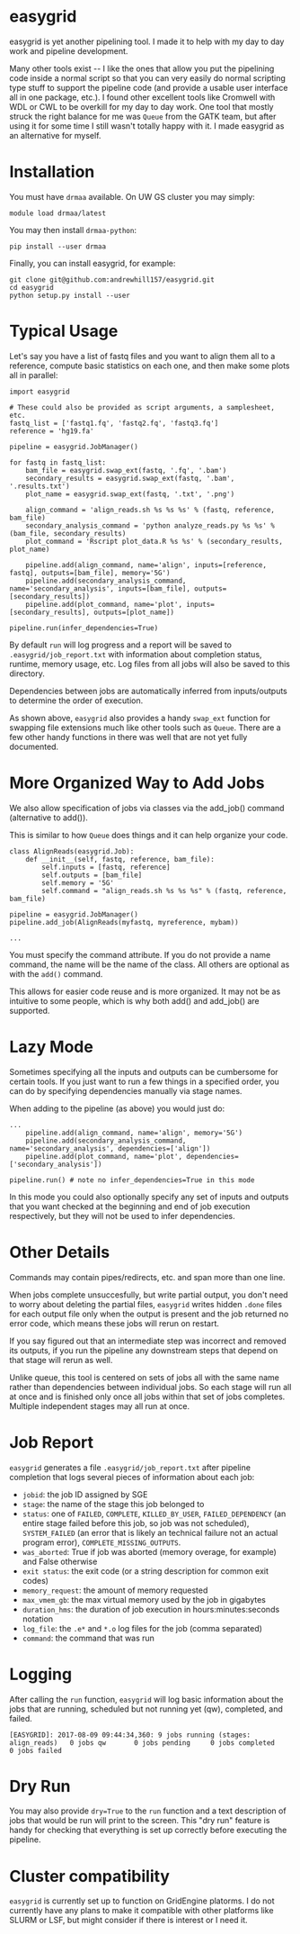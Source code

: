 # easygrid
easygrid is yet another pipelining tool. I made it to help with my day to day work and pipeline development.

Many other tools exist -- I like the ones that allow you put the pipelining code inside a normal script so that you can very easily do normal scripting type stuff to support the pipeline code (and provide a usable user interface all in one package, etc.). I found other excellent tools like Cromwell with WDL or CWL to be overkill for my day to day work. One tool that mostly struck the right balance for me was `Queue` from the GATK team, but after using it for some time I still wasn't totally happy with it. I made easygrid as an alternative for myself. 

# Installation
You must have `drmaa` available. On UW GS cluster you may simply:
```
module load drmaa/latest
```

You may then install `drmaa-python`:
```
pip install --user drmaa
```

Finally, you can install easygrid, for example:
```
git clone git@github.com:andrewhill157/easygrid.git
cd easygrid
python setup.py install --user
```

# Typical Usage
Let's say you have a list of fastq files and you want to align them all to a reference, compute basic statistics on each one, and then make some plots all in parallel:

```
import easygrid

# These could also be provided as script arguments, a samplesheet, etc.
fastq_list = ['fastq1.fq', 'fastq2.fq', 'fastq3.fq']
reference = 'hg19.fa'

pipeline = easygrid.JobManager()

for fastq in fastq_list:
    bam_file = easygrid.swap_ext(fastq, '.fq', '.bam')
    secondary_results = easygrid.swap_ext(fastq, '.bam', '.results.txt')
    plot_name = easygrid.swap_ext(fastq, '.txt', '.png')

    align_command = 'align_reads.sh %s %s %s' % (fastq, reference, bam_file)
    secondary_analysis_command = 'python analyze_reads.py %s %s' % (bam_file, secondary_results)
    plot_command = 'Rscript plot_data.R %s %s' % (secondary_results, plot_name)

    pipeline.add(align_command, name='align', inputs=[reference, fastq], outputs=[bam_file], memory='5G')
    pipeline.add(secondary_analysis_command, name='secondary_analysis', inputs=[bam_file], outputs=[secondary_results])
    pipeline.add(plot_command, name='plot', inputs=[secondary_results], outputs=[plot_name])

pipeline.run(infer_dependencies=True)
```

By default `run` will log progress and a report will be saved to `.easygrid/job_report.txt` with information about completion status, runtime, memory usage, etc. Log files from all jobs will also be saved to this directory.

Dependencies between jobs are automatically inferred from inputs/outputs to determine the order of execution.

As shown above, `easygrid` also provides a handy `swap_ext` function for swapping file extensions much like other tools such as `Queue`. There are a few other handy functions in there was well that are not yet fully documented.

# More Organized Way to Add Jobs
We also allow specification of jobs via classes via the add_job() command (alternative to add()).

This is similar to how `Queue` does things and it can help organize your code.
```
class AlignReads(easygrid.Job):
    def __init__(self, fastq, reference, bam_file):
        self.inputs = [fastq, reference]
        self.outputs = [bam_file]
        self.memory = '5G'
        self.command = "align_reads.sh %s %s %s" % (fastq, reference, bam_file)

pipeline = easygrid.JobManager()
pipeline.add_job(AlignReads(myfastq, myreference, mybam))

...
```

You must specify the command attribute. If you do not provide a name command, the name will be the name of the class. All others are optional as with the `add()` command.

This allows for easier code reuse and is more organized. It may not be as intuitive to some people, which is why both add() and add_job() are supported.

# Lazy Mode
Sometimes specifying all the inputs and outputs can be cumbersome for certain tools. If you just want to run a few things in a specified order, you can do by specifying dependencies manually via stage names.

When adding to the pipeline (as above) you would just do:
```
...
    pipeline.add(align_command, name='align', memory='5G')
    pipeline.add(secondary_analysis_command, name='secondary_analysis', dependencies=['align'])
    pipeline.add(plot_command, name='plot', dependencies=['secondary_analysis'])

pipeline.run() # note no infer_dependencies=True in this mode
```

In this mode you could also optionally specify any set of inputs and outputs that you want checked at the beginning and end of job execution respectively, but they will not be used to infer dependencies.

# Other Details
Commands may contain pipes/redirects, etc. and span more than one line.

When jobs complete unsuccesfully, but write partial output, you don't need to worry about deleting the partial files, `easygrid` writes hidden `.done` files for each output file only when the output is present and the job returned no error code, which means these jobs will rerun on restart.

If you say figured out that an intermediate step was incorrect and removed its outputs, if you run the pipeline any downstream steps that depend on that stage will rerun as well.

Unlike queue, this tool is centered on sets of jobs all with the same name rather than dependencies between individual jobs. So each stage will run all at once and is finished only once all jobs within that set of jobs completes. Multiple independent stages may all run at once.

# Job Report
`easygrid` generates a file `.easygrid/job_report.txt` after pipeline completion that logs several pieces of information about each job:

- `jobid`: the job ID assigned by SGE
- `stage`: the name of the stage this job belonged to
- `status`: one of `FAILED`, `COMPLETE`, `KILLED_BY_USER`, `FAILED_DEPENDENCY` (an entire stage failed before this job, so job was not scheduled), `SYSTEM_FAILED` (an error that is likely an technical failure not an actual program error), `COMPLETE_MISSING_OUTPUTS`.
- `was_aborted`: True if job was aborted (memory overage, for example) and False otherwise
- `exit status`: the exit code (or a string description for common exit codes)
- `memory_request`: the amount of memory requested
- `max_vmem_gb`: the max virtual memory used by the job in gigabytes
- `duration_hms`: the duration of job execution in hours:minutes:seconds notation
- `log_file`: the `.e*` and `*.o` log files for the job (comma separated)
- `command`: the command that was run

# Logging

After calling the `run` function, `easygrid` will log basic information about the jobs that are running, scheduled but not running yet (qw), completed, and failed.

```
[EASYGRID]: 2017-08-09 09:44:34,360: 9 jobs running (stages: align_reads)	0 jobs qw       0 jobs pending     0 jobs completed        0 jobs failed
```

# Dry Run
You may also provide `dry=True` to the `run` function and a text description of jobs that would be run will print to the screen. This "dry run" feature is handy for checking that everything is set up correctly before executing the pipeline.

# Cluster compatibility
`easygrid` is currently set up to function on GridEngine platorms. I do not currently have any plans to make it compatible with other platforms like SLURM or LSF, but might consider if there is interest or I need it.
